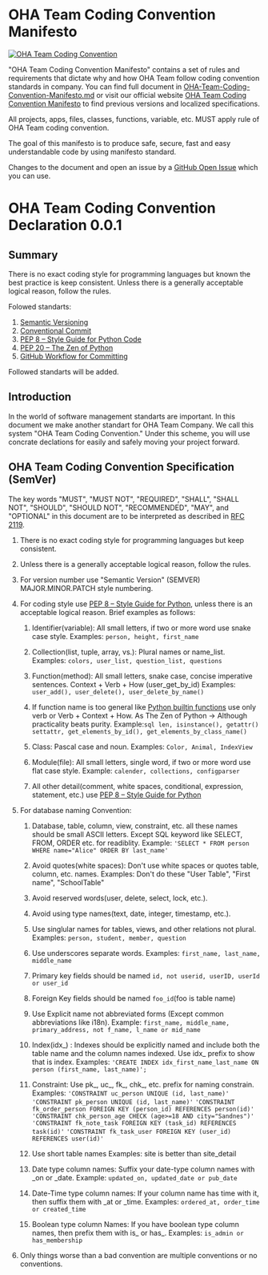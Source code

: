 # OHA Team Coding Convention Manifesto

[![OHA Team Coding Convention](https://img.shields.io/badge/OHA%20Team%20Coding%20Convention-0.1.0-green)](https://github.com/oha-organization/OHA-Team-Coding-Convention-Manifesto/)

"OHA Team Coding Convention Manifesto" contains a set of rules and requirements that dictate why and how OHA Team follow coding convention standards in company. You can find full document in [OHA-Team-Coding-Convention-Manifesto.md](./README.md) or visit our official website [OHA Team Coding Convention Manifesto](https://ohateam.org/coding-convention-manifesto.com) to find previous versions and localized specifications.

All projects, apps, files, classes, functions, variable, etc. MUST apply rule of OHA Team coding convention.

The goal of this manifesto is to produce safe, secure, fast and easy understandable code by using manifesto standard. 

Changes to the document and open an issue by a [GitHub Open Issue](https://github.com/oha-organization/OHA-Team-Coding-Convention-Manifesto/issues) which you can use.


OHA Team Coding Convention Declaration 0.0.1
============================================

Summary
-------

There is no exact coding style for programming languages but known the best practice is keep consistent.
Unless there is a generally acceptable logical reason, follow the rules.

Folowed standarts:

1. [Semantic Versioning](https://semver.org/)
1. [Conventional Commit](https://www.conventionalcommits.org/)
1. [PEP 8 – Style Guide for Python Code](https://peps.python.org/pep-0008/)
1. [PEP 20 – The Zen of Python](https://peps.python.org/pep-0020/)
1. [GitHub Workflow for Committing](https://docs.github.com/en/actions/using-workflows)

Followed standarts will be added.

Introduction
------------

In the world of software management standarts are important.
In this document we make another standart for OHA Team Company.
We call this system "OHA Team Coding Convention." Under this scheme,
you will use concrate declations for easily and safely moving your project forward.

OHA Team Coding Convention Specification (SemVer)
-------------------------------------------------

The key words "MUST", "MUST NOT", "REQUIRED", "SHALL", "SHALL NOT", "SHOULD",
"SHOULD NOT", "RECOMMENDED", "MAY", and "OPTIONAL" in this document are to be
interpreted as described in [RFC 2119](https://tools.ietf.org/html/rfc2119).

1. There is no exact coding style for programming languages but keep consistent.

1. Unless there is a generally acceptable logical reason, follow the rules.

1. For version number use "Semantic Version" (SEMVER) MAJOR.MINOR.PATCH style numbering.

1. For coding style use [PEP 8 – Style Guide for Python](https://peps.python.org/pep-0008/),
unless there is an acceptable logical reason. Brief examples as follows:

    1. Identifier(variable): All small letters, if two or more word use snake case style.
    Examples: ```person, height, first_name```

    1. Collection(list, tuple, array, vs.): Plural names or name_list.
    Examples: ```colors, user_list, question_list, questions```

    1. Function(method): All small letters, snake case, concise imperative sentences.
    Context + Verb + How (user_get_by_id)
    Examples: ```user_add(), user_delete(), user_delete_by_name()```
      
    1. If function name is too general like [Python builtin functions](https://docs.python.org/3/library/functions.html)
    use only verb or Verb + Context + How. As The Zen of Python -> Although practicality beats purity.
    Example:```sql len, isinstance(), getattr() settattr, get_elements_by_id(), get_elements_by_class_name()```
      
    1. Class: Pascal case and noun.
    Examples: ```Color, Animal, IndexView```
      
    1. Module(file): All small letters, single word, if two or more word use flat case style.
    Example: ```calender, collections, configparser```
      
    1. All other detail(comment, white spaces, conditional, expression, statement, etc.) use
    [PEP 8 – Style Guide for Python](https://peps.python.org/pep-0008/)


1. For database naming Convention:

    1. Database, table, column, view, constraint, etc. all these names should be small ASCII letters.
    Except SQL keyword like SELECT, FROM, ORDER etc. for readiblity.
    Example: ```'SELECT * FROM person WHERE name="Alice" ORDER BY last_name'```
      
    1. Avoid quotes(white spaces): Don't use white spaces or quotes table, column, etc. names.
    Examples: Don't do these "User Table", "First name", "SchoolTable"
      
    1. Avoid reserved words(user, delete, select, lock, etc.).
      
    1. Avoid using type names(text, date, integer, timestamp, etc.).

    1. Use singlular names for tables, views, and other relations not plural.
    Examples: ```person, student, member, question```

    1. Use underscores separate words.
    Examples: ```first_name, last_name, middle_name```
      
    1. Primary key fields should be named ```id, not userid, userID, userId or user_id```
      
    1. Foreign Key fields should be named ```foo_id```(foo is table name)

    1. Use Explicit name not abbreviated forms (Except common abbreviations like i18n).
    Example: ```first_name, middle_name, primary_address, not f_name, l_name or mid_name```
      
    1. Index(idx_) : Indexes should be explicitly named and include both the table name and the column names indexed.
    Use idx_ prefix to show that is index.
    Examples: ```'CREATE INDEX idx_first_name_last_name ON person (first_name, last_name)';```
      
    1. Constraint: Use pk_, uc_, fk_, chk_, etc. prefix for naming constrain.
    Examples:
    ```'CONSTRAINT uc_person UNIQUE (id, last_name)'```
    ```'CONSTRAINT pk_person UNIQUE (id, last_name)'```
    ```'CONSTRAINT fk_order_person FOREIGN KEY (person_id) REFERENCES person(id)'```
    ```'CONSTRAINT chk_person_age CHECK (age>=18 AND city="Sandnes")'```
    ```'CONSTRAINT fk_note_task FOREIGN KEY (task_id) REFERENCES task(id)'```
    ```'CONSTRAINT fk_task_user FOREIGN KEY (user_id) REFERENCES user(id)'```
      
    1. Use short table names
    Examples: site is better than site_detail
      
    1. Date type column names: Suffix your date-type column names with _on or _date.
    Example: ```updated_on, updated_date or pub_date```
      
    1. Date-Time type column names: If your column name has time with it, then suffix them with _at or _time.
    Examples: ```ordered_at, order_time or created_time```
      
    1. Boolean type column Names: If you have boolean type column names, then prefix them with is_ or has_.
    Examples: ```is_admin or has_membership```

1. Only things worse than a bad convention are multiple conventions or no conventions. 
